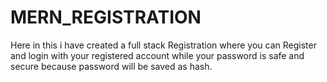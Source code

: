 # MERN_REGISTRATION
 Here in this i have created a full stack  Registration where you can Register and login with your registered account while your password is safe and secure because password will be saved as hash.

